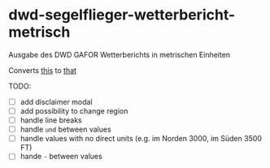 # dwd-segelflieger-wetterbericht-metrisch
Ausgabe des DWD GAFOR Wetterberichts in metrischen Einheiten

Converts [this](https://www.dwd.de/DE/fachnutzer/luftfahrt/teaser/luftsportberichte/fbeu40_edze_node.html) to [that](https://felixerdy.github.io/dwd-segelflieger-wetterbericht-metrisch/)

TODO:
- [ ] add disclaimer modal
- [ ] add possibility to change region
- [ ] handle line breaks
- [ ] handle `und` between values
- [ ] handle values with no direct units (e.g. im Norden 3000, im Süden 3500 FT)
- [ ] hande `-` between values
